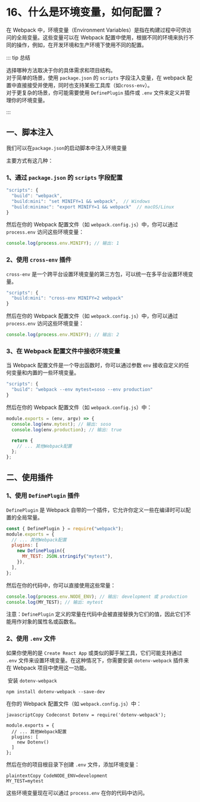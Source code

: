 # 16、什么是环境变量，如何配置？

在 Webpack 中，环境变量（Environment Variables）是指在构建过程中可供访问的全局变量。这些变量可以在 Webpack 配置中使用，根据不同的环境来执行不同的操作，例如，在开发环境和生产环境下使用不同的配置。

::: tip 总结

选择哪种方法取决于你的具体需求和项目结构。  
对于简单的场景，使用 `package.json` 的 `scripts` 字段注入变量，在 webpack 配置中直接接受并使用，同时也支持某些工具库（如`cross-env`）。  
对于更复杂的场景，你可能需要使用 `DefinePlugin` 插件或 `.env` 文件来定义并管理你的环境变量。  

:::

## 一、脚本注入

我们可以在`package.json`的启动脚本中注入环境变量

主要方式有这几种：

### 1、通过 `package.json` 的 `scripts` 字段配置

```js
"scripts": {
  "build": "webpack",
  "build:mini": "set MINIFY=1 && webpack",  // Windows
  "build:minimac": "export MINIFY=1 && webpack"  // macOS/Linux
}
```

然后在你的 Webpack 配置文件（如 `webpack.config.js`）中，你可以通过 `process.env` 访问这些环境变量：

```js
console.log(process.env.MINIFY); // 输出: 1
```

### 2、使用 `cross-env` 插件

`cross-env` 是一个跨平台设置环境变量的第三方包，可以统一在多平台设置环境变量。

```js
"scripts": {
  "build:mini": "cross-env MINIFY=2 webpack"
}
```

然后在你的 Webpack 配置文件（如 `webpack.config.js`）中，你可以通过 `process.env` 访问这些环境变量：

```js
console.log(process.env.MINIFY); // 输出: 2
```

### 3、在 Webpack 配置文件中接收环境变量

当 Webpack 配置文件是一个导出函数时，你可以通过参数 `env` 接收自定义的任何变量和内置的一些环境变量。

```js
"scripts": {
  "build": "webpack --env mytest=soso --env production"
}
```

然后在你的 Webpack 配置文件（如 `webpack.config.js`）中：

```js
module.exports = (env, argv) => {
  console.log(env.mytest); // 输出: soso
  console.log(env.production); // 输出: true

  return {
    // ... 其他Webpack配置
  };
};
```

## 二、使用插件

### 1、使用 `DefinePlugin` 插件

`DefinePlugin` 是 Webpack 自带的一个插件，它允许你定义一些在编译时可以配置的全局常量。

```js
const { DefinePlugin } = require("webpack");
module.exports = {
  // ... 其他Webpack配置
  plugins: [
    new DefinePlugin({
      MY_TEST: JSON.stringify("mytest"),
    }),
  ],
};
```

然后在你的代码中，你可以直接使用这些常量：

```js
console.log(process.env.NODE_ENV); // 输出: development 或 production
console.log(MY_TEST); // 输出: mytest
```

注意：`DefinePlugin` 定义的常量在代码中会被直接替换为它们的值，因此它们不能用作对象的属性名或函数名。

### 2、使用 `.env` 文件

如果你使用的是 `Create React App` 或类似的脚手架工具，它们可能支持通过 `.env` 文件来设置环境变量。在这种情况下，你需要安装 `dotenv-webpack` 插件来在 Webpack 项目中使用这一功能。

‌ 安装 `dotenv-webpack`

```
npm install dotenv-webpack --save-dev
```

在你的 Webpack 配置文件（如 `webpack.config.js`）中：

```
javascriptCopy Codeconst Dotenv = require('dotenv-webpack');

module.exports = {
  // ... 其他Webpack配置
  plugins: [
    new Dotenv()
  ]
};
```

然后在你的项目根目录下创建 `.env` 文件，添加环境变量：

```
plaintextCopy CodeNODE_ENV=development
MY_TEST=mytest
```

这些环境变量现在可以通过 `process.env` 在你的代码中访问。
